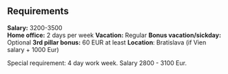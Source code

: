 ## Requirements

**Salary:** 3200-3500  
**Home office:** 2 days per week
**Vacation:** Regular
**Bonus vacation/sickday:** Optional
**3rd pillar bonus:** 60 EUR at least
**Location**: Bratislava (if Vien salary + 1000 Eur)

Special requirement: 4 day work week. Salary 2800 - 3100 Eur.